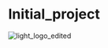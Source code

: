 # Initial_project

![light_logo_edited](https://user-images.githubusercontent.com/103096786/162394806-ed856f46-e800-46b8-89ca-73510b2fbb34.png)

